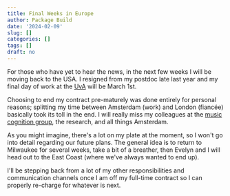 ```yaml
---
title: Final Weeks in Europe
author: Package Build
date: '2024-02-09'
slug: []
categories: []
tags: []
draft: no
---
```


For those who have yet to hear the news, in the next few weeks I will be moving back to the USA.
I resigned from my postdoc late last year and my final day of work at the [UvA](https://www.uva.nl/en) will be March 1st.

Choosing to end my contract pre-maturely was done entirely for personal reasons; splitting my time between Amsterdam (work) and London (fiancée) basically took its toll in the end.
I will really miss my colleagues at the [music cognition group](https://www.mcg.uva.nl/), the research, and all things Amsterdam.

As you might imagine, there's a lot on my plate at the moment, so I won't go into detail regarding our future plans.
The general idea is to return to Milwaukee for several weeks, take a bit of a breather, then Evelyn and I will head out to the East Coast (where we've always wanted to end up).

I'll be stepping back from a lot of my other responsibilities and communication channels once I am off my full-time contract so I can properly re-charge for whatever is next.